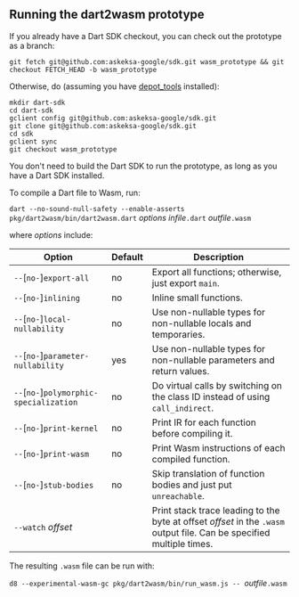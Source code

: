 ## Running the dart2wasm prototype

If you already have a Dart SDK checkout, you can check out the prototype as a branch:
```
git fetch git@github.com:askeksa-google/sdk.git wasm_prototype && git checkout FETCH_HEAD -b wasm_prototype
```
Otherwise, do (assuming you have [depot_tools](https://commondatastorage.googleapis.com/chrome-infra-docs/flat/depot_tools/docs/html/depot_tools_tutorial.html) installed):
```
mkdir dart-sdk
cd dart-sdk
gclient config git@github.com:askeksa-google/sdk.git
git clone git@github.com:askeksa-google/sdk.git
cd sdk
gclient sync
git checkout wasm_prototype
```
You don't need to build the Dart SDK to run the prototype, as long as you have a Dart SDK installed.

To compile a Dart file to Wasm, run:

`dart --no-sound-null-safety --enable-asserts pkg/dart2wasm/bin/dart2wasm.dart` *options* *infile*`.dart` *outfile*`.wasm`

where *options* include:

| Option                                  | Default | Description |
| --------------------------------------- | ------- | ----------- |
| `--`[`no-`]`export-all`                 | no      | Export all functions; otherwise, just export `main`.
| `--`[`no-`]`inlining`                   | no      | Inline small functions.
| `--`[`no-`]`local-nullability`          | no      | Use non-nullable types for non-nullable locals and temporaries.
| `--`[`no-`]`parameter-nullability`      | yes     | Use non-nullable types for non-nullable parameters and return values.
| `--`[`no-`]`polymorphic-specialization` | no      | Do virtual calls by switching on the class ID instead of using `call_indirect`.
| `--`[`no-`]`print-kernel`               | no      | Print IR for each function before compiling it.
| `--`[`no-`]`print-wasm`                 | no      | Print Wasm instructions of each compiled function.
| `--`[`no-`]`stub-bodies`                | no      | Skip translation of function bodies and just put `unreachable`.
| `--watch` *offset*                      |         | Print stack trace leading to the byte at offset *offset* in the `.wasm` output file. Can be specified multiple times.

The resulting `.wasm` file can be run with:

`d8 --experimental-wasm-gc pkg/dart2wasm/bin/run_wasm.js -- `*outfile*`.wasm`
